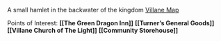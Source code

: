 A small hamlet in the backwater of the kingdom
[Villane Map](https://app.diagrams.net/#G1kJ4VnSWfoCMjpxNRqwsWjUEiJEt5pxsn#%7B%22pageId%22%3A%22f2VLP4VYugHOnsxQwlLU%22%7D)

Points of Interest:
	**[[The Green Dragon Inn]]**
	**[[Turner’s General Goods]]**
	**[[Villane Church of The Light]]**
	**[[Community Storehouse]]**
